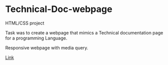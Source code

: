 # Technical-Doc-webpage

HTML/CSS project

Task was to create a webpage that mimics a Technical documentation page for a programming Language.

Responsive webpage with media query.

[Link](https://shahzaibf.github.io/Technical-Doc-webpage/)
